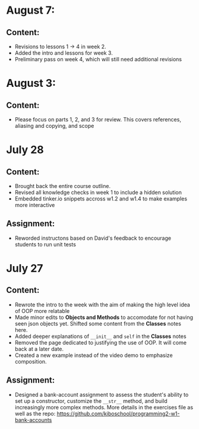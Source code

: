 # August 7:
## Content:
- Revisions to lessons 1 -> 4 in week 2.
- Added the intro and lessons for week 3.
- Preliminary pass on week 4, which will still need additional revisions

# August 3:
## Content:
- Please focus on parts 1, 2, and 3 for review. This covers references, aliasing and copying, and scope

# July 28
## Content: 
- Brought back the entire course outline.
- Revised all knowledge checks in week 1 to include a hidden solution
- Embedded tinker.io snippets accross w1.2 and w1.4 to make examples more interactive

## Assignment:
- Reworded instructons based on David's feedback to encourage students to run unit tests



# July 27
## Content:
- Rewrote the intro to the week with the aim of making the high level idea of OOP more relatable
- Made minor edits to **Objects and Methods** to accomodate for not having seen json objects yet. Shifted some content from the **Classes** notes here.
- Added deeper explanations of `__init__` and `self` in the **Classes** notes
- Removed the page dedicated to justifying the use of OOP. It will come back at a later date.
- Created a new example instead of the video demo to emphasize composition.

## Assignment:
-  Designed a bank-account assignment to assess the student's ability to set up a constructor, customize the `__str__` method, and build increasingly more complex methods. More details in the exercises file as well as the repo: https://github.com/kiboschool/programming2-w1-bank-accounts
